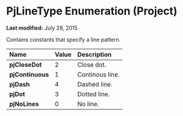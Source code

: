 
# PjLineType Enumeration (Project)

 **Last modified:** July 28, 2015

Contains constants that specify a line pattern.


|**Name**|**Value**|**Description**|
|:-----|:-----|:-----|
| **pjCloseDot**|2|Close dot.|
| **pjContinuous**|1|Continous line.|
| **pjDash**|4|Dashed line.|
| **pjDot**|3|Dotted line.|
| **pjNoLines**|0|No line.|
